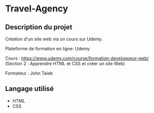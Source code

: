 # Travel-Agency

## Description du projet
Création d'un site web via un cours sur Udemy.

Plateforme de formation en ligne: Udemy 

Cours : https://www.udemy.com/course/formation-developpeur-web/ (Section 2 : Apprendre HTML et CSS et créer un site Web)

Formateur : John Taieb

## Langage utilisé 
- HTML
- CSS
